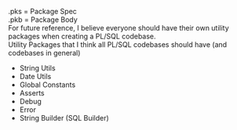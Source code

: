 .pks = Package Spec\
.pkb = Package Body\
For future reference, I believe everyone should have their own utility packages when creating a PL/SQL codebase.\
Utility Packages that I think all PL/SQL codebases should have (and codebases in general)
- String Utils
- Date Utils
- Global Constants
- Asserts
- Debug
- Error
- String Builder (SQL Builder)
